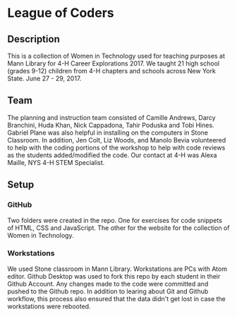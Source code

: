 # League of Coders
## Description
This is a collection of Women in Technology used for teaching purposes at Mann Library for 4-H Career Explorations 2017. We taught 21 high school (grades 9-12) children from 4-H chapters and schools across New York State. June 27 - 29, 2017.
## Team
The planning and instruction team consisted of Camille Andrews, Darcy Branchini, Huda Khan, Nick Cappadona, Tahir Poduska and Tobi Hines. Gabriel Plane was also helpful in installing on the computers in Stone Classroom. In addition, Jen Colt, Liz Woods, and Manolo Bevia volunteered to help with the coding portions of the workshop to help with code reviews as the students added/modified the code. Our contact at 4-H was Alexa Maille, NYS 4-H STEM Specialist.
## Setup
### GitHub
Two folders were created in the repo. One for exercises for code snippets of HTML, CSS and JavaScript. The other for the website for the collection of Women in Technology.
### Workstations
We used Stone classroom in Mann Library. Workstations are PCs with Atom editor. Github Desktop was used to fork this repo by each student in their Github Account. Any changes made to the code were committed and pushed to the Github repo. In addition to learing about Git and Github workflow, this process also ensured that the data didn't get lost in case the workstations were rebooted.
